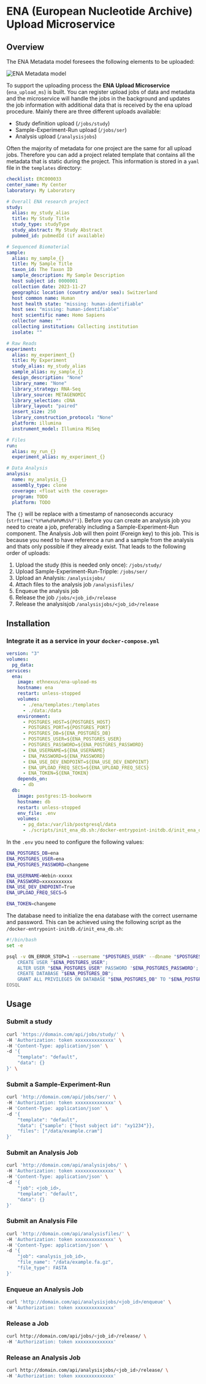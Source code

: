 # ENA (European Nucleotide Archive) Upload Microservice

## Overview

The ENA Metadata model foresees the following elements to be uploaded:

![ENA Metadata model](https://ena-docs.readthedocs.io/en/latest/_images/metadata_model_whole.png)

To support the uploading process the **ENA Upload Microservice** (`ena_upload_ms`) is built. You can register upload jobs of data and metadata and the microservice will handle the jobs in the background and updates the job information with additional data that is received by the ena upload procedure.
Mainly there are three different uploads available:

- Study definition upload (`/jobs/study`)
- Sample-Experiment-Run upload (`/jobs/ser`)
- Analysis upload (`/analysisjobs`)

Often the majority of metadata for one project are the same for all upload jobs. Therefore you can add a project related template that contains all the metadata that is static during the project. This information is stored in a `yaml` file in the `templates` directory:

```yaml
checklist: ERC000033
center_name: My Center
laboratory: My Laboratory

# Overall ENA research project
study:
  alias: my_study_alias
  title: My Study Title
  study_type: studyType
  study_abstract: My Study Abstract
  pubmed_id: pubmedId (if available)

# Sequenced Biomaterial
sample:
  alias: my_sample_{}
  title: My Sample Title
  taxon_id: The Taxon ID
  sample_description: My Sample Description
  host subject id: 0000001
  collection date: 2023-11-27
  geographic location (country and/or sea): Switzerland
  host common name: Human
  host health state: "missing: human-identifiable"
  host sex: "missing: human-identifiable"
  host scientific name: Homo Sapiens
  collector name: ""
  collecting institution: Collecting institution
  isolate: ""

# Raw Reads
experiment:
  alias: my_experiment_{}
  title: My Experiment
  study_alias: my_study_alias
  sample_alias: my_sample_{}
  design_description: "None"
  library_name: "None"
  library_strategy: RNA-Seq
  library_source: METAGENOMIC
  library_selection: cDNA
  library_layout: "paired"
  insert_size: 250
  library_construction_protocol: "None"
  platform: illumina
  instrument_model: Illumina MiSeq

# Files
run:
  alias: my_run_{}
  experiment_alias: my_experiment_{}

# Data Analysis
analysis:
  name: my_analysis_{}
  assembly_type: clone
  coverage: <float with the coverage>
  program: TODO
  platform: TODO
```

The `{}` will be replace with a timestamp of nanoseconds accuracy (`strftime("%Y%m%d%H%M%S%f")`). Before you can create an analysis job you need to create a job, preferably including a Sample-Experiment-Run component. The Analysis Job will then point (Foreign key) to this job. This is because you need to have reference a run and a sample from the analysis and thats only possible if they already exist. That leads to the following order of uploads:

1. Upload the study (this is needed only once): `/jobs/study/`
2. Upload Sample-Experiment-Run-Tripple: `/jobs/ser/`
3. Upload an Analysis: `/analysisjobs/`
4. Attach files to the analysis job `/analysisfiles/`
5. Enqueue the analysis job
6. Release the job `/jobs/<job_id>/release`
7. Release the analysisjob `/analysisjobs/<job_id>/release`

## Installation

### Integrate it as a service in your `docker-compose.yml`

```yaml
version: "3"
volumes:
  pg_data:
services:
  ena:
    image: ethnexus/ena-upload-ms
    hostname: ena
    restart: unless-stopped
    volumes:
      - ./ena/templates:/templates
      - ./data:/data
    environment:
      - POSTGRES_HOST=${POSTGRES_HOST}
      - POSTGRES_PORT=${POSTGRES_PORT}
      - POSTGRES_DB=${ENA_POSTGRES_DB}
      - POSTGRES_USER=${ENA_POSTGRES_USER}
      - POSTGRES_PASSWORD=${ENA_POSTGRES_PASSWORD}
      - ENA_USERNAME=${ENA_USERNAME}
      - ENA_PASSWORD=${ENA_PASSWORD}
      - ENA_USE_DEV_ENDPOINT=${ENA_USE_DEV_ENDPOINT}
      - ENA_UPLOAD_FREQ_SECS=${ENA_UPLOAD_FREQ_SECS}
      - ENA_TOKEN=${ENA_TOKEN}
    depends_on:
      - db
  db:
    image: postgres:15-bookworm
    hostname: db
    restart: unless-stopped
    env_file: .env
    volumes:
      - pg_data:/var/lib/postgresql/data
      - ./scripts/init_ena_db.sh:/docker-entrypoint-initdb.d/init_ena_db.sh
```

In the `.env` you need to configure the following values:

```bash
ENA_POSTGRES_DB=ena
ENA_POSTGRES_USER=ena
ENA_POSTGRES_PASSWORD=changeme

ENA_USERNAME=Webin-xxxxx
ENA_PASSWORD=xxxxxxxxxxx
ENA_USE_DEV_ENDPOINT=True
ENA_UPLOAD_FREQ_SECS=5

ENA_TOKEN=changeme
```

The database need to initialize the ena database with the correct username and password. This can be achieved using the following script as the `/docker-entrypoint-initdb.d/init_ena_db.sh`:

```bash
#!/bin/bash
set -e

psql -v ON_ERROR_STOP=1 --username "$POSTGRES_USER" --dbname "$POSTGRES_DB" <<-EOSQL
    CREATE USER "$ENA_POSTGRES_USER";
    ALTER USER "$ENA_POSTGRES_USER" PASSWORD '$ENA_POSTGRES_PASSWORD';
    CREATE DATABASE "$ENA_POSTGRES_DB";
    GRANT ALL PRIVILEGES ON DATABASE "$ENA_POSTGRES_DB" TO "$ENA_POSTGRES_USER";
EOSQL
```

## Usage

### Submit a study

```bash
curl 'https://domain.com/api/jobs/study/' \
-H 'Authorization: token xxxxxxxxxxxxxx' \
-H 'Content-Type: application/json' \
-d '{
    "template": "default",
    "data": {}
}' \

```

### Submit a Sample-Experiment-Run

```bash
curl 'http://domain.com/api/jobs/ser/' \
-H 'Authorization: token xxxxxxxxxxxxxx' \
-H 'Content-Type: application/json' \
-d '{
    "template": "default",
    "data": {"sample": {"host subject id": "xy1234"}},
    "files": ["/data/example.cram"]
}'
```

### Submit an Analysis Job

```bash
curl 'http://domain.com/api/analysisjobs/' \
-H 'Authorization: token xxxxxxxxxxxxxx' \
-H 'Content-Type: application/json' \
-d '{
    "job": <job_id>,
    "template": "default",
    "data": {}
}'
```

### Submit an Analysis File

```bash
curl 'http://domain.com/api/analysisfiles/' \
-H 'Authorization: token xxxxxxxxxxxxxx' \
-H 'Content-Type: application/json' \
-d '{
    "job": <analysis_job_id>,
    "file_name": "/data/example.fa.gz",
    "file_type": FASTA
}'
```

### Enqueue an Analysis Job

```bash
curl 'http://domain.com/api/analysisjobs/<job_id>/enqueue' \
-H 'Authorization: token xxxxxxxxxxxxxx'
```

### Release a Job

```bash
curl http://domain.com/api/jobs/<job_id>/release/ \
-H 'Authorization: token xxxxxxxxxxxxxx'
```

### Release an Analysis Job

```bash
curl http://domain.com/api/analysisjobs/<job_id>/release/ \
-H 'Authorization: token xxxxxxxxxxxxxx'
```
